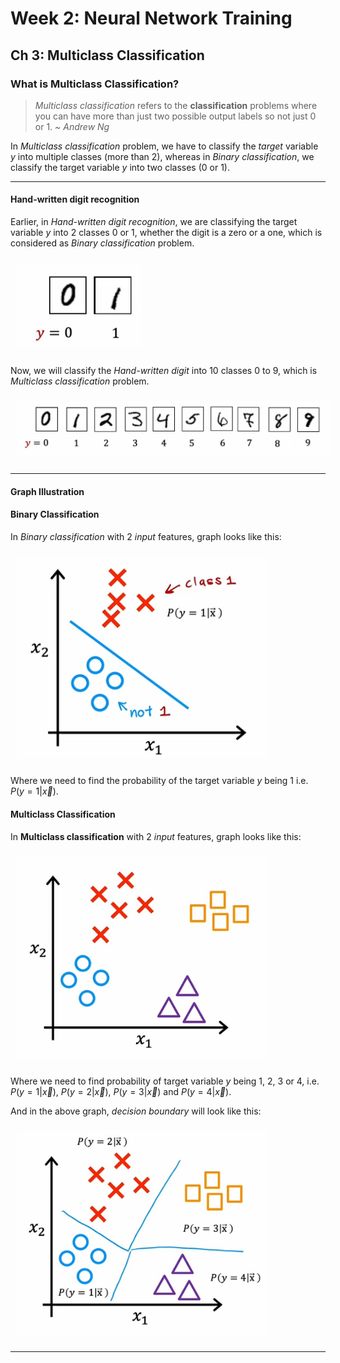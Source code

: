 # Week 2: Neural Network Training

## Ch 3: Multiclass Classification

### What is Multiclass Classification?

> _Multiclass classification_ refers to the **classification** problems where you can have more than just two possible output labels so not just $0$ or $1$. ~ _Andrew Ng_

In _Multiclass classification_ problem, we have to classify the _target_ variable $y$ into multiple classes (more than $2$), whereas in _Binary classification_, we classify the target variable $y$ into two classes ($0$ or $1$).

---

#### Hand-written digit recognition

Earlier, in _Hand-written digit recognition_, we are classifying the target variable $y$ into $2$ classes $0$ or $1$, whether the digit is a zero or a one, which is considered as _Binary classification_ problem.

<img src="./images/binary_classification_example.jpg" alt="binary classification hand written digit example" width="200px" style="padding:10px">

Now, we will classify the _Hand-written digit_ into $10$ classes $0$ to $9$, which is _Multiclass classification_ problem.

<img src="./images/multiclass_classification_example.jpg" alt="multiclass classification hand written digit example" width="800px" style="padding:10px">

---

#### Graph Illustration

#### Binary Classification

In _Binary classification_ with $2$ _input_ features, graph looks like this:

<img src="./images/binary_classification.jpg" alt="binary classification graph" width="400px" style="padding:10px">

Where we need to find the probability of the target variable $y$ being $1$ i.e. $P\left(y=1|\vec{x}\right)$.

#### Multiclass Classification

In **Multiclass classification** with $2$ _input_ features, graph looks like this:

<img src="./images/multiclass_classification.jpg" alt="multiclass classification graph" width="400px" style="padding:10px">

Where we need to find probability of target variable $y$ being $1$, $2$, $3$ or $4$, i.e. $P\left(y=1|\vec{x}\right)$, $P\left(y=2|\vec{x}\right)$, $P\left(y=3|\vec{x}\right)$ and $P\left(y=4|\vec{x}\right)$.

And in the above graph, _decision boundary_ will look like this:

<img src="./images/multiclass_classification_2.jpg" alt="multiclass classification decision boundary graph" width="400px" style="padding:10px">

---

